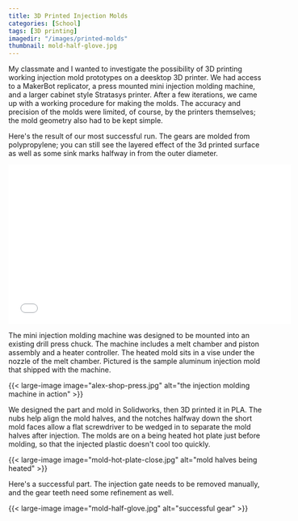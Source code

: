 ```yaml
---
title: 3D Printed Injection Molds
categories: [School]
tags: [3D printing]
imagedir: "/images/printed-molds"
thumbnail: mold-half-glove.jpg
---
```


My classmate and I wanted to investigate the possibility of 3D printing working injection mold prototypes on a deesktop 3D printer. We had access to a MakerBot replicator, a press mounted mini injection molding machine, and a larger cabinet style Stratasys printer. After a few iterations, we came up with a working procedure for making the molds. The accuracy and precision of the molds were limited, of course, by the printers themselves; the mold geometry also had to be kept simple. 

Here's the result of our most successful run. The gears are molded from polypropylene; you can still see the layered effect of the 3d printed surface as well as some sink marks halfway in from the outer diameter.
    
<iframe width="560" height="315" src="//www.youtube.com/embed/g0aDBB7RVg4?list=UUkZWlgLuscRlYebpgWH9lig" frameborder="0" align="middle" allowfullscreen></iframe>

The mini injection molding machine was designed to be mounted into an existing drill press chuck. The machine includes a melt chamber and piston assembly and a heater controller. The heated mold sits in a vise under the nozzle of the melt chamber. Pictured is the sample aluminum injection mold that shipped with the machine.

{{< large-image image="alex-shop-press.jpg" alt="the injection molding machine in action" >}}

We designed the part and mold in Solidworks, then 3D printed it in PLA. The nubs help align the mold halves, and the notches halfway down the short mold faces allow a flat screwdriver to be wedged in to separate the mold halves after injection. The molds are on a being heated hot plate just before molding, so that the injected plastic doesn't cool too quickly. 

{{< large-image image="mold-hot-plate-close.jpg" alt="mold halves being heated" >}}

Here's a successful part. The injection gate needs to be removed manually, and the gear teeth need some refinement as well. 

{{< large-image image="mold-half-glove.jpg" alt="successful gear" >}}
